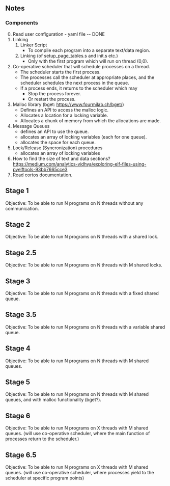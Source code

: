 Notes
-------------

### Components
0. Read user configuration - yaml file -- DONE
1. Linking
   1. Linker Script
      * To compile each program into a separate text/data region.
   1. Linking (of setup_page_tables.s and init.s etc.)
      * Only with the first program which will run on thread (0,0).
2. Co-operative scheduler that will schedule processes on a thread.    
   * The scheduler starts the first process.
   * The processes call the scheduler at appropriate places,
     and the scheduler schedules the next process in the queue.
   * If a process ends, it returns to the scheduler which may
      * Stop the process forever.
      * Or restart the process.
2. Malloc library (bget: <https://www.fourmilab.ch/bget/>)
   * Defines an API to access the malloc logic.
   * Allocates a location for a locking variable.
   * Allocates a chunk of memory from which the allocations are made.
3. Message Queues
   * defines an API to use the queue.
   * allocates an array of locking variables (each for one queue).
   * allocates the space for each queue.
4. Lock/Release (Syncronization) procedures
   * allocates an array of locking variables
6. How to find the size of text and data sections?
   <https://medium.com/analytics-vidhya/exploring-elf-files-using-pyelftools-93bb7665cce3>
8. Read cortos documentation.


## Stage 1
Objective: To be able to run N programs on N threads without any communication.

## Stage 2
Objective: To be able to run N programs on N threads with a shared lock.

## Stage 2.5
Objective: To be able to run N programs on N threads with M shared locks.

## Stage 3
Objective: To be able to run N programs on N threads with a fixed shared queue.  

## Stage 3.5
Objective: To be able to run N programs on N threads with a variable shared queue.

## Stage 4
Objective: To be able to run N programs on N threads with M shared queues.

## Stage 5
Objective: To be able to run N programs on N threads with M shared queues,
           and with malloc functionality (bget?).

## Stage 6
Objective: To be able to run N programs on X threads with M shared queues.
           (will use co-operative scheduler, where the main function of processes
           return to the scheduler.)

## Stage 6.5
Objective: To be able to run N programs on X threads with M shared queues.
           (will use co-operative scheduler, where processes yield to the
            scheduler at specific program points)



